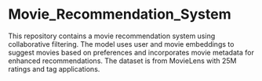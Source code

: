 # Movie_Recommendation_System
This repository contains a movie recommendation system using collaborative filtering. The model uses user and movie embeddings to suggest movies based on preferences and incorporates movie metadata for enhanced recommendations. The dataset is from MovieLens with 25M ratings and tag applications.

